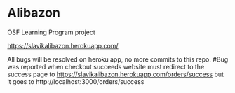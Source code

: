# Alibazon
OSF Learning Program project

https://slavikalibazon.herokuapp.com/

All bugs will be resolved on heroku app, no more commits to this repo.
#Bug was reported
when checkout succeeds website must redirect to the success page to https://slavikalibazon.herokuapp.com/orders/success but it goes to http://localhost:3000/orders/success
